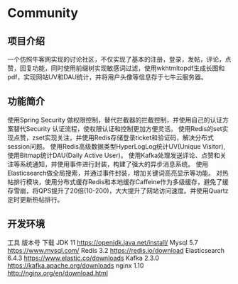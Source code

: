 # Community
## 项目介绍
一个仿照牛客网实现的讨论社区，不仅实现了基本的注册，登录，发帖，评论，点赞，回复功能，同时使用前缀树实现敏感词过滤，使用wkhtmltopdf生成长图和pdf，实现网站UV和DAU统计，并将用户头像等信息存于七牛云服务器。





## 功能简介
使用Spring Security 做权限控制，替代拦截器的拦截控制，并使用自己的认证方案替代Security 认证流程，使权限认证和控制更加方便灵活。
使用Redis的set实现点赞，zset实现关注，并使用Redis存储登录ticket和验证码，解决分布式session问题。
使用Redis高级数据类型HyperLogLog统计UV(Unique Visitor),使用Bitmap统计DAU(Daily Active User)。
使用Kafka处理发送评论、点赞和关注等系统通知，并使用事件进行封装，构建了强大的异步消息系统。
使用Elasticsearch做全局搜索，并通过事件封装，增加关键词高亮显示等功能。
对热帖排行模块，使用分布式缓存Redis和本地缓存Caffeine作为多级缓存，避免了缓存雪崩，将QPS提升了20倍(10-200)，大大提升了网站访问速度。并使用Quartz定时更新热帖排行。

## 开发环境
工具	版本号	下载
JDK	11	https://openjdk.java.net/install/
Mysql	5.7	https://www.mysql.com/
Redis	3.2	https://redis.io/download
Elasticsearch	6.4.3	https://www.elastic.co/downloads
Kafka	2.3.0	https://kafka.apache.org/downloads
nginx	1.10	http://nginx.org/en/download.html



